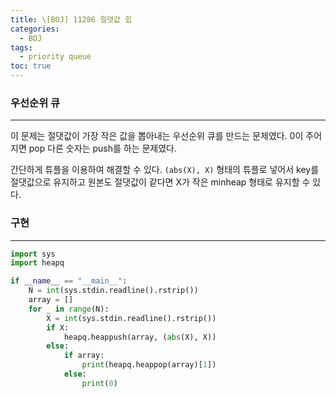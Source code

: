 ```yaml
---
title: \[BOJ] 11286 절댓값 힙
categories: 
  - BOJ
tags: 
  - priority queue
toc: true
---
```


### 우선순위 큐

---

이 문제는 절댓값이 가장 작은 값을 뽑아내는 우선순위 큐를 만드는 문제였다. 0이 주어지면 pop 다른 숫자는 push를 하는 문제였다.

간단하게 튜플을 이용하여 해결할 수 있다. `(abs(X), X)` 형태의 튜플로 넣어서 key를 절댓값으로 유지하고 원본도 절댓값이 같다면 X가 작은 minheap 형태로 유지할 수 있다. 

### 구현

---

```python
import sys
import heapq

if __name__ == "__main__":
    N = int(sys.stdin.readline().rstrip())
    array = []
    for _ in range(N):
        X = int(sys.stdin.readline().rstrip())
        if X:
            heapq.heappush(array, (abs(X), X))
        else:
            if array:
                print(heapq.heappop(array)[1])
            else:
                print(0)
```
